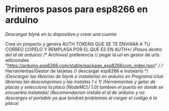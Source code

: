 # Primeros pasos para esp8266 en arduino

_Descargar blynk en tu dispositivo y crear una cuenta_

Crea un proyecto y genera AUTH TOKENS QUE SE TE ENVIARA A TU CORREO COPELO Y REMPLASA POR EL QUE ES EN AUTH*/
/*Pasos dentro del id de arduino*/
/* Archivos/ preferencia // pegar la url en gestor de urls adicionales "https://arduino.esp8266.com/stable/package_esp8266com_index.json" */
/* Herramientas/Gestor de tarjetas // descargar esp8266 e instalarlo   */
/*Descargar las librerias de blynk e instalarlas en arduino en Programa icluir librerias las descomprimes y las instalas 1 x 1*/
/*Herramientas y getor de placas y selecciona la placa  (NodeMCU 1.0) tambien el puerto en donde se encuentra instalada*/
/*Recomendacion instala el id de arduino y no descarges el portable ya que tendras problemas al cargar el codigo a la placa*/
